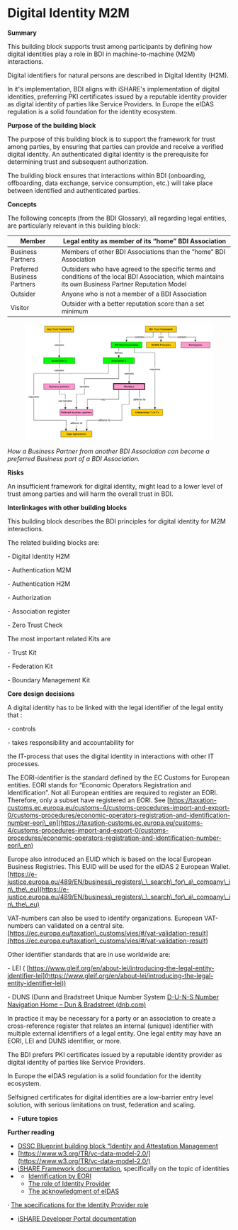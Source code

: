 # Digital Identity M2M

**Summary**

This building block supports trust among participants by defining how digital identities play a role in BDI in machine-to-machine (M2M) interactions.

Digital identifiers for natural persons are described in Digital Identity (H2M).

In it's implementation, BDI aligns with iSHARE's implementation of digital identities, preferring PKI certificates issued by a reputable identity provider as digital identity of parties like Service Providers. In Europe the eIDAS regulation is a solid foundation for the identity ecosystem.

**Purpose of the building block**

The purpose of this building block is to support the framework for trust among parties, by ensuring that parties can provide and receive a verified digital identity.  An authenticated digital identity is the prerequisite for determining trust and subsequent authorization.

The building block ensures that interactions within BDI (onboarding, offboarding, data exchange, service consumption, etc.) will take place between identified and authenticated  parties.

**Concepts**

The following concepts (from the BDI Glossary), all regarding legal entities, are particularly relevant in this building block:



| Member                      | Legal entity as member of its “home”  BDI Association                                                                                                   |
| --------------------------- | ------------------------------------------------------------------------------------------------------------------------------------------------------- |
| Business Partners           | Members of other BDI Associations than the “home” BDI Association                                                                                       |
| Preferred Business Partners | Outsiders  who have agreed to the specific terms and conditions of the local BDI Association, which maintains its own Business Partner Reputation Model |
| Outsider                    | Anyone who is not a member of a BDI Association                                                                                                         |
| Visitor                     | Outsider with a better reputation score than a set minimum                                                                                              |

&#x20;

<figure><img src="../../.gitbook/assets/image.png" alt=""><figcaption></figcaption></figure>

_How a Business Partner from another BDI Association can become a preferred Business part of a BDI Association._

**Risks**

An insufficient framework for digital identity, might lead to a lower level of trust among parties and will harm the overall trust in BDI.

**Interlinkages with other building blocks**

This building block describes the BDI principles for digital identity for M2M interactions.

The related building blocks are:

\-          Digital Identity H2M

\-          Authentication M2M

\-          Authentication H2M

\-          Authorization

\-          Association register

\-          Zero Trust Check

The most important related Kits are

\-          Trust Kit

\-          Federation Kit

\-          Boundary Management Kit

&#x20;**Core design decisions**

A digital identity has to be linked with the legal identifier of the legal entity that :

\-          controls

\-          takes responsibility and accountability for

the IT-process that uses the digital identity in interactions with other IT processes.

The EORI-identifier is the standard defined by the EC Customs for European entities. EORI stands for “Economic Operators Registration and Identification”. Not all European entities are required to register an EORI. Therefore, only a subset have registered an EORI. See [https://taxation-customs.ec.europa.eu/customs-4/customs-procedures-import-and-export-0/customs-procedures/economic-operators-registration-and-identification-number-eori\_en](https://taxation-customs.ec.europa.eu/customs-4/customs-procedures-import-and-export-0/customs-procedures/economic-operators-registration-and-identification-number-eori\_en)

Europe also introduced an EUID which is based on the local European Business Registries. This EUID will be used for the eIDAS 2 European Wallet. [https://e-justice.europa.eu/489/EN/business\_registers\_\_search\_for\_a\_company\_in\_the\_eu](https://e-justice.europa.eu/489/EN/business\_registers\_\_search\_for\_a\_company\_in\_the\_eu)

VAT-numbers can also be used to identify organizations. European VAT-numbers can validated on a central site. [https://ec.europa.eu/taxation\_customs/vies/#/vat-validation-result](https://ec.europa.eu/taxation\_customs/vies/#/vat-validation-result)

Other identifier standards that are in use worldwide are:

\-          LEI ( [https://www.gleif.org/en/about-lei/introducing-the-legal-entity-identifier-lei](https://www.gleif.org/en/about-lei/introducing-the-legal-entity-identifier-lei))

\-          DUNS (Dunn and Bradstreet Unique Number System [D-U-N-S Number Navigation Home – Dun & Bradstreet (dnb.com)](https://www.dnb.com/duns.html)

In practice it may be necessary for a party or an association to create a cross-reference register that relates an internal (unique) identifier with multiple external identifiers of a legal entity. One legal entity may have an EORI, LEI and DUNS identifier, or more.

The BDI prefers PKI certificates issued by a reputable identity provider as digital identity of parties like Service Providers.

In Europe the eIDAS regulation is a solid foundation for the identity ecosystem.

Selfsigned certificates for digital identities are a low-barrier entry level solution, with serious limitations on trust, federation and scaling.

* ​F**uture topics**

**Further reading**

&#x20;

* ​[DSSC Blueprint building block “Identity and Attestation Management](https://dssc.eu/space/BVE/357075352/Identity+and+Attestation+Management)​
* ​[https://www.w3.org/TR/vc-data-model-2.0/](https://www.w3.org/TR/vc-data-model-2.0/)​
* ​[iSHARE Framework documentation](https://framework.ishare.eu/), specifically on the topic of identities
*
  * [Identification by EORI](https://framework.ishare.eu/is/identification-by-eori)​
  * ​[The role of Identity Provider](https://framework.ishare.eu/is/functional-requirements-per-role#Functionalrequirementsperrole-IdentityProvider)​
  * ​[The acknowledgment of eIDAS](https://framework.ishare.eu/is/regulation-on-electronic-identification-and-trust-)​

·         ​​[The specifications for the Identity Provider role](https://dev.ishare.eu/identity-provider/authorize.html)​

* ​[iSHARE Developer Portal documentation](https://dev.ishare.eu/)​
